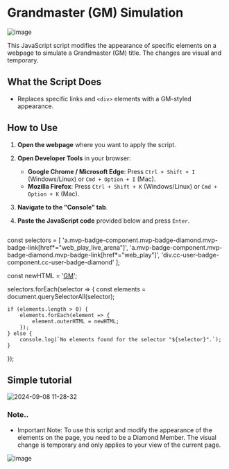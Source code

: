 # Grandmaster (GM) Simulation

![image](https://github.com/user-attachments/assets/bfd35922-206d-47b4-9fa6-7df2129f6bc0)


This JavaScript script modifies the appearance of specific elements on a webpage to simulate a Grandmaster (GM) title. The changes are visual and temporary.

## What the Script Does

- Replaces specific links and `<div>` elements with a GM-styled appearance.

## How to Use

1. **Open the webpage** where you want to apply the script.
2. **Open Developer Tools** in your browser:
   - **Google Chrome / Microsoft Edge**: Press `Ctrl + Shift + I` (Windows/Linux) or `Cmd + Option + I` (Mac).
   - **Mozilla Firefox**: Press `Ctrl + Shift + K` (Windows/Linux) or `Cmd + Option + K` (Mac).
3. **Navigate to the "Console" tab**.
4. **Paste the JavaScript code** provided below and press `Enter`.

   ```javascript
const selectors = [
    'a.mvp-badge-component.mvp-badge-diamond.mvp-badge-link[href*="web_play_live_arena"]',
    'a.mvp-badge-component.mvp-badge-diamond.mvp-badge-link[href*="web_play"]',
    'div.cc-user-badge-component.cc-user-badge-diamond'
];

const newHTML = '<a class="user-chess-title-component" href="/members/titled-players" target="_blank" data-tooltip-target="1">GM</a>';

selectors.forEach(selector => {
    const elements = document.querySelectorAll(selector);

    if (elements.length > 0) {
        elements.forEach(element => {
            element.outerHTML = newHTML;
        });
    } else {
        console.log(`No elements found for the selector "${selector}".`);
    }
});


## Simple tutorial

![2024-09-08 11-28-32](https://github.com/user-attachments/assets/6109d910-f74b-4654-b444-17d80ff5eff9)

### Note..

- Important Note: To use this script and modify the appearance of the elements on the page, you need to be a Diamond Member. The visual change is temporary and only applies to your view of the current page.

![image](https://github.com/user-attachments/assets/0ff24dd1-dd08-4853-8411-22c59e75f203)




